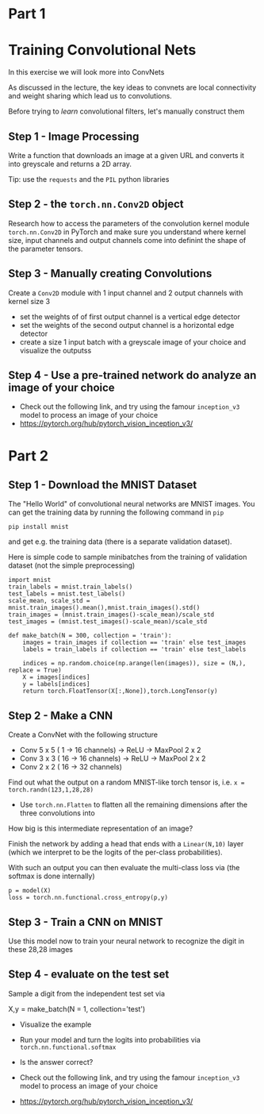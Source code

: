 # Part 1

# Training Convolutional Nets

In this exercise we will look more into ConvNets

As discussed in the lecture, the key ideas to convnets are local connectivity and weight sharing which lead us to convolutions.

Before trying to *learn* convolutional filters, let's manually construct them

## Step 1 - Image Processing

Write a function that downloads an image at a given URL and converts it into greyscale and returns a 2D array.

Tip: use the `requests` and the `PIL` python libraries

## Step 2 - the `torch.nn.Conv2D` object

Research how to access the parameters of the convolution kernel module `torch.nn.Conv2D` in PyTorch and make sure you understand where 
kernel size, input channels and output channels come into definint the shape of the parameter tensors.


## Step 3 - Manually creating Convolutions

Create a `Conv2D` module with 1 input channel and 2 output channels with kernel size 3

* set the weights of of first output channel is a vertical edge detector
* set the weights of the second output channel is a horizontal edge detector
* create a size 1 input batch with a greyscale image of your choice and visualize the outputss

## Step 4 - Use a pre-trained network do analyze an image of your choice

* Check out the following link, and try using the famour `inception_v3` model to process an image of your choice
* https://pytorch.org/hub/pytorch_vision_inception_v3/


# Part 2

## Step 1 - Download the MNIST Dataset

The "Hello World" of convolutional neural networks are MNIST images. You can get the training data by
running the following command in `pip`

```
pip install mnist
```

and get e.g. the training data (there is a separate validation dataset). 

Here is simple code to sample minibatches from the training of validation dataset (not the simple preprocessing)

```
import mnist
train_labels = mnist.train_labels()
test_labels = mnist.test_labels()
scale_mean, scale_std = mnist.train_images().mean(),mnist.train_images().std()
train_images = (mnist.train_images()-scale_mean)/scale_std
test_images = (mnist.test_images()-scale_mean)/scale_std

def make_batch(N = 300, collection = 'train'):
    images = train_images if collection == 'train' else test_images
    labels = train_labels if collection == 'train' else test_labels
        
    indices = np.random.choice(np.arange(len(images)), size = (N,), replace = True)
    X = images[indices]
    y = labels[indices]
    return torch.FloatTensor(X[:,None]),torch.LongTensor(y)
```

## Step 2 - Make a CNN

Create a ConvNet with the following structure

* Conv 5 x 5 ( 1 -> 16 channels) -> ReLU -> MaxPool 2 x 2
* Conv 3 x 3 ( 16 -> 16 channels) -> ReLU -> MaxPool 2 x 2
* Conv 2 x 2 ( 16 -> 32 channels) 


Find out what the output on a random MNIST-like torch tensor is, i.e. `x = torch.randn(123,1,28,28)`

* Use `torch.nn.Flatten` to flatten all the remaining dimensions after the three convolutions into

How big is this intermediate representation of an image?

Finish the network by adding a head that ends with a `Linear(N,10)` layer (which we interpret to be the logits of the per-class probabilities).

With such an output you can then evaluate the multi-class loss via (the softmax is done internally) 

```
p = model(X)
loss = torch.nn.functional.cross_entropy(p,y)
````

## Step 3 - Train a CNN on MNIST

Use this model now to train your neural network to recognize the digit in these 28,28 images

## Step 4 - evaluate on the test set

Sample a digit from the independent test set via

X,y = make_batch(N = 1, collection='test')

* Visualize the example
* Run your model and turn the logits into probabilities via `torch.nn.functional.softmax`
* Is the answer correct?



* Check out the following link, and try using the famour `inception_v3` model to process an image of your choice
* https://pytorch.org/hub/pytorch_vision_inception_v3/
